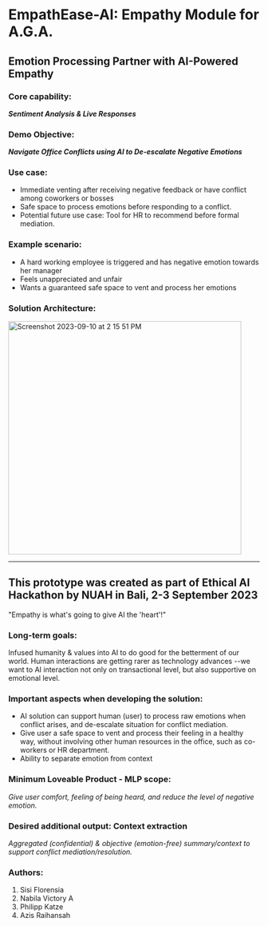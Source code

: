 # EmpathEase-AI: Empathy Module for A.G.A.

## Emotion Processing Partner with AI-Powered Empathy
### Core capability: 
***Sentiment Analysis & Live Responses***
### Demo Objective: 
***Navigate Office Conflicts using AI to De-escalate Negative Emotions***

### Use case:
- Immediate venting after receiving negative feedback or have conflict among coworkers or bosses
- Safe space to process emotions before responding to a conflict.
- Potential future use case: Tool for HR to recommend before formal mediation.

### Example scenario:
- A hard working employee is triggered and has negative emotion towards her manager
- Feels unappreciated and unfair
- Wants a guaranteed safe space to vent and process her emotions

### Solution Architecture:
<img width="467" alt="Screenshot 2023-09-10 at 2 15 51 PM" src="https://github.com/sisiflorensia/EmpathEase-AI/assets/37051403/f9ba5a66-f4e8-464d-a617-635bbffdceb7">

-----------------------------------------
## This prototype was created as part of Ethical AI Hackathon by NUAH in Bali, 2-3 September 2023
"Empathy is what's going to give AI the 'heart'!"

### Long-term goals:
Infused humanity & values into AI to do good for the betterment of our world. Human interactions are getting rarer as technology advances --we want to AI interaction not only on transactional level, but also supportive on emotional level.

### Important aspects when developing the solution:
- AI solution can support human (user) to process raw emotions when conflict arises, and de-escalate situation for conflict mediation.
- Give user a safe space to vent and process their feeling in a healthy way, without involving other human resources in the office, such as co-workers or HR department.
- Ability to separate emotion from context

  
### Minimum Loveable Product - MLP scope:
*Give user comfort, feeling of being heard, and reduce the level of negative emotion.*

### Desired additional output: Context extraction
*Aggregated (confidential) & objective (emotion-free) summary/context to support conflict mediation/resolution.*

### Authors:
1. Sisi Florensia
2. Nabila Victory A
3. Philipp Katze
4. Azis Raihansah







